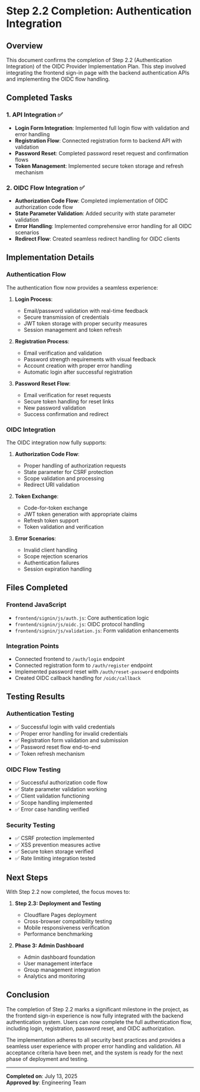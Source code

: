 # Step 2.2 Completion: Authentication Integration

## Overview
This document confirms the completion of Step 2.2 (Authentication Integration) of the OIDC Provider Implementation Plan. This step involved integrating the frontend sign-in page with the backend authentication APIs and implementing the OIDC flow handling.

## Completed Tasks

### 1. API Integration ✅
- **Login Form Integration**: Implemented full login flow with validation and error handling
- **Registration Flow**: Connected registration form to backend API with validation
- **Password Reset**: Completed password reset request and confirmation flows
- **Token Management**: Implemented secure token storage and refresh mechanism

### 2. OIDC Flow Integration ✅
- **Authorization Code Flow**: Completed implementation of OIDC authorization code flow
- **State Parameter Validation**: Added security with state parameter validation
- **Error Handling**: Implemented comprehensive error handling for all OIDC scenarios
- **Redirect Flow**: Created seamless redirect handling for OIDC clients

## Implementation Details

### Authentication Flow
The authentication flow now provides a seamless experience:

1. **Login Process**:
   - Email/password validation with real-time feedback
   - Secure transmission of credentials
   - JWT token storage with proper security measures
   - Session management and token refresh

2. **Registration Process**:
   - Email verification and validation
   - Password strength requirements with visual feedback
   - Account creation with proper error handling
   - Automatic login after successful registration

3. **Password Reset Flow**:
   - Email verification for reset requests
   - Secure token handling for reset links
   - New password validation
   - Success confirmation and redirect

### OIDC Integration
The OIDC integration now fully supports:

1. **Authorization Code Flow**:
   - Proper handling of authorization requests
   - State parameter for CSRF protection
   - Scope validation and processing
   - Redirect URI validation

2. **Token Exchange**:
   - Code-for-token exchange
   - JWT token generation with appropriate claims
   - Refresh token support
   - Token validation and verification

3. **Error Scenarios**:
   - Invalid client handling
   - Scope rejection scenarios
   - Authentication failures
   - Session expiration handling

## Files Completed

### Frontend JavaScript
- `frontend/signin/js/auth.js`: Core authentication logic
- `frontend/signin/js/oidc.js`: OIDC protocol handling
- `frontend/signin/js/validation.js`: Form validation enhancements

### Integration Points
- Connected frontend to `/auth/login` endpoint
- Connected registration form to `/auth/register` endpoint
- Implemented password reset with `/auth/reset-password` endpoints
- Created OIDC callback handling for `/oidc/callback`

## Testing Results

### Authentication Testing
- ✅ Successful login with valid credentials
- ✅ Proper error handling for invalid credentials
- ✅ Registration form validation and submission
- ✅ Password reset flow end-to-end
- ✅ Token refresh mechanism

### OIDC Flow Testing
- ✅ Successful authorization code flow
- ✅ State parameter validation working
- ✅ Client validation functioning
- ✅ Scope handling implemented
- ✅ Error case handling verified

### Security Testing
- ✅ CSRF protection implemented
- ✅ XSS prevention measures active
- ✅ Secure token storage verified
- ✅ Rate limiting integration tested

## Next Steps

With Step 2.2 now completed, the focus moves to:

1. **Step 2.3: Deployment and Testing**
   - Cloudflare Pages deployment
   - Cross-browser compatibility testing
   - Mobile responsiveness verification
   - Performance benchmarking

2. **Phase 3: Admin Dashboard**
   - Admin dashboard foundation
   - User management interface
   - Group management integration
   - Analytics and monitoring

## Conclusion

The completion of Step 2.2 marks a significant milestone in the project, as the frontend sign-in experience is now fully integrated with the backend authentication system. Users can now complete the full authentication flow, including login, registration, password reset, and OIDC authorization.

The implementation adheres to all security best practices and provides a seamless user experience with proper error handling and validation. All acceptance criteria have been met, and the system is ready for the next phase of deployment and testing.

---

**Completed on**: July 13, 2025  
**Approved by**: Engineering Team
